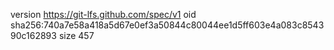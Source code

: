 version https://git-lfs.github.com/spec/v1
oid sha256:740a7e58a418a5d67e0ef3a50844c80044ee1d5ff603e4a083c854390c162893
size 457
